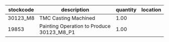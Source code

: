 |stockcode|description|quantity|location|
|---------|-----------|--------|--------|
|30123_M8|TMC Casting Machined|1.00||
|19853|Painting Operation to Produce 30123_M8_P1|1.00||
